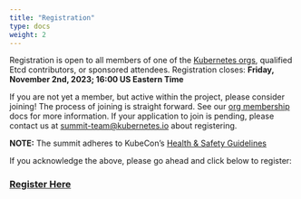 ```yaml
---
title: "Registration"
type: docs
weight: 2
---
```


Registration is open to all members of one of the [Kubernetes orgs], qualified Etcd contributors, or sponsored attendees.
Registration closes: **Friday, November 2nd, 2023; 16:00 US Eastern Time**

If you are not yet a member, but active within the project, please consider
joining! The process of joining is straight forward. See our [org membership]
docs for more information. If your application to join is pending, please
contact us at summit-team@kubernetes.io about registering.



**NOTE:** The summit adheres to KubeCon’s [Health & Safety Guidelines]

If you acknowledge the above, please go ahead and click below to register:

<h3>
<a href="https://cvent.me/Ak8z00?locale=en-US&tm=5BFaB2eHY0xZyx_vVZdfLzrXFWPJJsz___EvVtztajE&rp=D599C1DE-92F0-4EC4-8DA2-82B18574E7EF" rel="noopener noreferrer" target="_blank">Register Here</a>
</h3>

[Kubernetes orgs]: /events/2023/kcsna/faq/#why-do-i-need-to-be-a-kubernetes-org-member-to-attend-in-person
[org membership]: https://github.com/kubernetes/community/blob/master/community-membership.md#member
[Health & Safety Guidelines]: https://events.linuxfoundation.org/kubecon-cloudnativecon-north-america/attend/health-and-safety/

